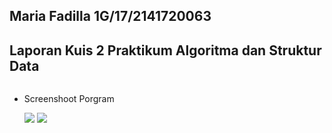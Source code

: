 ## Maria Fadilla 1G/17/2141720063
## Laporan Kuis 2 Praktikum Algoritma dan Struktur Data

```java
````

+ Screenshoot Porgram

    <img src = "image1.png">
    <img src = "image2.png">